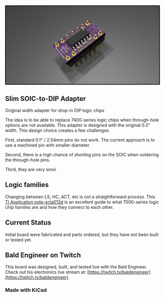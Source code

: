 ![Rendered view of a 0.3 inch DIP adapter](https://github.com/baldengineer/Slim-SOIC-to-DIP-Adapter/blob/main/images/SOIC-to-DIP%20Adapters%20render%20in%20OSH%20Park%20colors.png)
## Slim SOIC-to-DIP Adapter
Original width adapter for drop-in DIP logic chips

The idea is to be able to replace 7400-series logic chips when through-hole options are not available. This adapter is designed with the original 0.3" width. This design choice creates a few challenges.

First, standard 0.1" / 2.54mm pins do not work. The current approach is to use a machined pin with smaller diameter.

Second, there is a high chance of shorting pins on the SOIC when soldering the through-hole pins.

Third, they are very smol.

## Logic families
Changing between LS, HC, ACT, etc is not a straightforward process. This [TI Application note-scla013d](https://www.ti.com/lit/ug/scla013d/scla013d.pdf?ts=1604776112365) is an excellent guide to what 7000-series logic chip families are and how they connect to each other.

## Current Status
Initial board were fabricated and parts ordered, but they have not been built or tested yet.

## Bald Engineer on Twitch
This board was designed, built, and tested live with the Bald Engineer. Check out his electronics live stream at: [https://twitch.tv/baldengineer](https://twitch.tv/baldengineer).

### Made with KiCad
